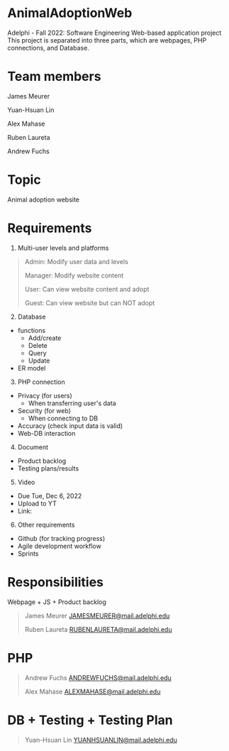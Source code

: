 # AnimalAdoptionWeb
Adelphi - Fall 2022: Software Engineering Web-based application project
This project is separated into three parts, which are webpages, PHP connections, and Database.

# Team members
James Meurer

Yuan-Hsuan Lin

Alex Mahase

Ruben Laureta

Andrew Fuchs

# Topic
Animal adoption website

# Requirements
1. Multi-user levels and platforms
  > Admin: Modify user data and levels
  > 
  > Manager: Modify website content
  >
  > User: Can view website content and adopt
  >
  > Guest: Can view website but can NOT adopt

2. Database
  - functions
    - Add/create
    - Delete
    - Query
    - Update
  - ER model

3. PHP connection
  - Privacy (for users)
    - When transferring user's data
  - Security (for web)
    - When connecting to DB
  - Accuracy (check input data is valid)
  - Web-DB interaction

4. Document
  - Product backlog
  - Testing plans/results
5. Video
  - Due Tue, Dec 6, 2022
  - Upload to YT
  - Link: 

6. Other requirements

  - Github (for tracking progress)
  - Agile development workflow
  - Sprints
 
# Responsibilities
Webpage + JS + Product backlog
  >James Meurer JAMESMEURER@mail.adelphi.edu
  >
  >Ruben Laureta RUBENLAURETA@mail.adelphi.edu

# PHP

  >Andrew Fuchs ANDREWFUCHS@mail.adelphi.edu
  >
  >Alex Mahase ALEXMAHASE@mail.adelphi.edu

# DB + Testing + Testing Plan

  >Yuan-Hsuan Lin YUANHSUANLIN@mail.adelphi.edu
